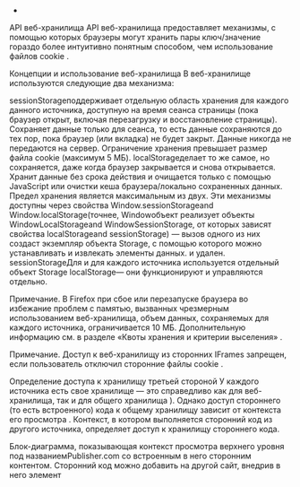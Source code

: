 *
API веб-хранилища
API веб-хранилища предоставляет механизмы, с помощью которых браузеры могут хранить пары ключ/значение гораздо более интуитивно понятным способом, чем использование файлов cookie .

Концепции и использование веб-хранилища
В веб-хранилище используются следующие два механизма:

sessionStorageподдерживает отдельную область хранения для каждого данного источника, доступную на время сеанса страницы (пока браузер открыт, включая перезагрузку и восстановление страницы).
Сохраняет данные только для сеанса, то есть данные сохраняются до тех пор, пока браузер (или вкладка) не будет закрыт.
Данные никогда не передаются на сервер.
Ограничение хранения превышает размер файла cookie (максимум 5 МБ).
localStorageделает то же самое, но сохраняется, даже когда браузер закрывается и снова открывается.
Хранит данные без срока действия и очищается только с помощью JavaScript или очистки кеша браузера/локально сохраненных данных.
Предел хранения является максимальным из двух.
Эти механизмы доступны через свойства Window.sessionStorageand Window.localStorage(точнее, Windowобъект реализует объекты WindowLocalStorageand WindowSessionStorage, от которых зависят свойства localStorageand sessionStorage) — вызов одного из них создаст экземпляр объекта Storage, с помощью которого можно устанавливать и извлекать элементы данных. и удален. sessionStorageДля и для каждого источника используется отдельный объект Storage localStorage— они функционируют и управляются отдельно.

Примечание. В Firefox при сбое или перезапуске браузера во избежание проблем с памятью, вызванных чрезмерным использованием веб-хранилища, объем данных, сохраняемых для каждого источника, ограничивается 10 МБ. Дополнительную информацию см. в разделе «Квоты хранения и критерии выселения» .

Примечание. Доступ к веб-хранилищу из сторонних IFrames запрещен, если пользователь отключил сторонние файлы cookie .

Определение доступа к хранилищу третьей стороной
У каждого источника есть свое хранилище — это справедливо как для веб-хранилища, так и для общего хранилища ). Однако доступ стороннего (то есть встроенного) кода к общему хранилищу зависит от контекста его просмотра . Контекст, в котором выполняется сторонний код из другого источника, определяет доступ к хранилищу стороннего кода.

Блок-диаграмма, показывающая контекст просмотра верхнего уровня под названиемPublisher.com со встроенным в него сторонним контентом.
Сторонний код можно добавить на другой сайт, внедрив в него элемент <script>или указав в качестве источника сайта <iframe>сайт, содержащий сторонний код. Метод, используемый для интеграции стороннего кода, определяет контекст просмотра кода.

Если ваш сторонний код добавляется на другой сайт с <script>элементом, ваш код будет выполнен в контексте просмотра средства внедрения. Поэтому при вызове Storage.setItem()или SharedStorage.set()пара ключ/значение будет записана в хранилище средства внедрения. <script>С точки зрения браузера, при использовании тега нет разницы между собственным кодом и сторонним кодом .
Когда ваш сторонний код добавляется на другой сайт в файле <iframe>, код внутри <iframe>будет выполняться с источником <iframe>контекста просмотра . Если код внутри <iframe>вызывает Storage.setItem(), данные будут записаны в локальное или сеансовое хранилище источника <iframe>. Если <iframe>код вызывает SharedStorage.set(), данные будут записаны в общее хранилище источника <iframe>.
Интерфейсы веб-хранилища
Storage
Позволяет устанавливать, получать и удалять данные для определенного домена и типа хранилища (сеансовое или локальное).

Window
API веб-хранилища расширяет Windowобъект двумя новыми свойствами — Window.sessionStorageи Window.localStorage— которые обеспечивают доступ к текущему сеансу домена и локальным Storageобъектам соответственно, а также storageобработчиком событий, который срабатывает при изменении области хранения (например, при сохранении нового элемента).

StorageEvent
Событие storageвызывается для объекта документа Windowпри изменении области хранения.

Примеры
Чтобы проиллюстрировать типичное использование веб-хранилища, мы создали простой пример, образно названный « Демоверсия веб-хранилища» . На целевой странице имеются элементы управления, которые можно использовать для настройки цвета, шрифта и декоративного изображения. При выборе разных вариантов страница мгновенно обновляется; Кроме того, ваш выбор сохраняется в файле localStorage, поэтому, когда вы покидаете страницу, а затем загружаете ее снова, ваш выбор запоминается.
*
